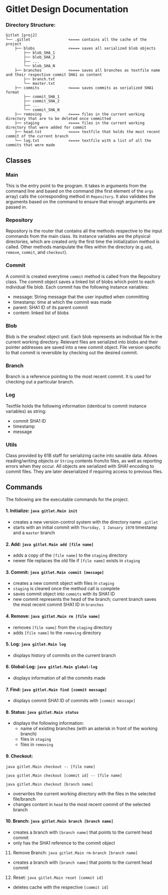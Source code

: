 # Gitlet Design Documentation

### Directory Structure:

```
Gitlet [proj2]                  
└── .gitlet                 <==== contains all the cache of the project
    ├── blobs               <==== saves all serialized blob objects
        ├── blob_SHA_1                
        ├── blob_SHA_2
        ├── ...
        └── blob_SHA_N              
    ├── branches            <==== saves all branches as textfile name and their respective commit SHA1 as content
        ├── branch.txt               
        └── master.txt
    ├── commits             <==== saves commits as serialized SHA1 format
        ├── commit_SHA_1                
        ├── commit_SHA_2
        ├── ...
        └── commit_SHA_N
    ├── removing            <==== files in the current working directory that are to be deleted once committed
    ├── staging             <==== files in the current working directory that were added for commit
    ├── head.txt            <==== textfile that holds the most recent commit of the current branch
    └── log.txt             <==== textfile with a list of all the commits that were made
```
## **Classes**

### **Main**

This is the entry point to the program. It takes in arguments from the command line and based on the command (the first element of the `args` array) calls the corresponding method in `Repository`. It also validates the arguments based on the command to ensure that enough arguments are passed in.

### **Repository**

Repository is the router that contains all the methods respective to the input commands from the main class. Its instance variables are the physical directories, which are created only the first time the initialization method is called. Other methods manipulate the files within the directory (e.g `add`, `remove`, `commit`, and `checkout`).

### **Commit**

A commit is created everytime `commit` method is called from the Repository class. The commit object saves a linked list of blobs which point to each individual file blob. Each commit has the following instance variables:

* message: String message that the user inputted when committing
* timestamp: time at which the commit was made
* parent: SHA1 ID of its parent commit
* content: linked list of blobs

### **Blob**

Blob is the smallest object unit. Each blob represents an individual file in the current working directory. Relevant files are serialized into blobs and their pointer addresses are saved into a new commit object. File version specific to that commit is reversible by checking out the desired commit.

### **Branch**

Branch is a reference pointing to the most recent commit. It is used for checking out a particular branch.

### **Log**

Textfile holds the following information (identical to commit instance variables) as string:
  * commit SHA1 ID
  * timestamp
  * message

### **Utils**

Class provided by 61B staff for serializing cache into savable data. Allows reading/writing objects or `String` contents from/to files, as well as reporting errors when they occur. All objects are serialized with SHA1 encoding to commit files. They are later deserialized if requiring access to previous files.

## **Commands**

The following are the executable commands for the project.

#### 1. Initialize: `java gitlet.Main init`

* creates a new version-control system with the directory name `.gitlet`
* starts with an initial commit with `Thursday, 1 January 1970` timestamp and a `master` branch

#### 2. Add: `java gitlet.Main add [file name]`

* adds a copy of the `[file name]` to the `staging` directory
* newer file replaces the old file if `[file name]` exists in `staging`

#### 3. Commit: `java gitlet.Main commit [message]`

* creates a new commit object with files in `staging`
* `staging` is cleared once the method call is complete
* saves commit object into `commits` with its SHA1 ID
* new commit represents the head of the branch; current branch saves the most recent commit SHA1 ID in `branches`

#### 4. Remove: `java gitlet.Main rm [file name]`

* removes `[file name]` from the `staging` directory
* adds `[file name]` to the `removing` directory

#### 5. Log: `java gitlet.Main log`

* displays history of commits on the current branch

#### 6. Global-Log: `java gitlet.Main global-log`

* displays information of all the commits made

#### 7. Find: `java gitlet.Main find [commit message]`

* displays commit SHA1 ID of commits with `[commit message]`
 
#### 8. Status: `java gitlet.Main status`

* displays the following information:
   * name of existing branches (with an asterisk in front of the working branch)
   * files in `staging`
   * files in `removing`

#### 9. Checkout:

`java gitlet.Main checkout -- [file name]`

`java gitlet.Main checkout [commit id] -- [file name]`

`java gitlet.Main checkout [branch name]`

* overwrites the current working directory with the files in the selected file/branch
* changes content in `head` to the most recent commit of the selected branch


#### 10. Branch: `java gitlet.Main branch [branch name]`

* creates a branch with `[branch name]` that points to the current head commit
* only has the SHA1 reference to the commit object


11. Remove Branch: `java gitlet.Main rm-branch [branch name]`

* creates a branch with `[branch name]` that points to the current head commit


12. Reset: `java gitlet.Main reset [commit id]`

* deletes cache with the respective `[commit id]`

